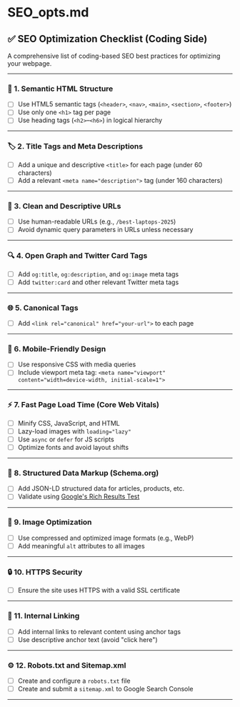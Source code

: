 # SEO_opts.md

## ✅ SEO Optimization Checklist (Coding Side)

A comprehensive list of coding-based SEO best practices for optimizing your webpage.

---

### 🧠 1. Semantic HTML Structure
- [ ] Use HTML5 semantic tags (`<header>`, `<nav>`, `<main>`, `<section>`, `<footer>`)
- [ ] Use only one `<h1>` tag per page
- [ ] Use heading tags (`<h2>`–`<h6>`) in logical hierarchy

---

### 🏷️ 2. Title Tags and Meta Descriptions
- [ ] Add a unique and descriptive `<title>` for each page (under 60 characters)
- [ ] Add a relevant `<meta name="description">` tag (under 160 characters)

---

### 🔗 3. Clean and Descriptive URLs
- [ ] Use human-readable URLs (e.g., `/best-laptops-2025`)
- [ ] Avoid dynamic query parameters in URLs unless necessary

---

### 🔍 4. Open Graph and Twitter Card Tags
- [ ] Add `og:title`, `og:description`, and `og:image` meta tags
- [ ] Add `twitter:card` and other relevant Twitter meta tags

---

### 🌐 5. Canonical Tags
- [ ] Add `<link rel="canonical" href="your-url">` to each page

---

### 📱 6. Mobile-Friendly Design
- [ ] Use responsive CSS with media queries
- [ ] Include viewport meta tag: `<meta name="viewport" content="width=device-width, initial-scale=1">`

---

### ⚡ 7. Fast Page Load Time (Core Web Vitals)
- [ ] Minify CSS, JavaScript, and HTML
- [ ] Lazy-load images with `loading="lazy"`
- [ ] Use `async` or `defer` for JS scripts
- [ ] Optimize fonts and avoid layout shifts

---

### 🧾 8. Structured Data Markup (Schema.org)
- [ ] Add JSON-LD structured data for articles, products, etc.
- [ ] Validate using [Google's Rich Results Test](https://search.google.com/test/rich-results)

---

### 📸 9. Image Optimization
- [ ] Use compressed and optimized image formats (e.g., WebP)
- [ ] Add meaningful `alt` attributes to all images

---

### 🔒 10. HTTPS Security
- [ ] Ensure the site uses HTTPS with a valid SSL certificate

---

### 🧭 11. Internal Linking
- [ ] Add internal links to relevant content using anchor tags
- [ ] Use descriptive anchor text (avoid "click here")

---

### ⚙️ 12. Robots.txt and Sitemap.xml
- [ ] Create and configure a `robots.txt` file
- [ ] Create and submit a `sitemap.xml` to Google Search Console

---


